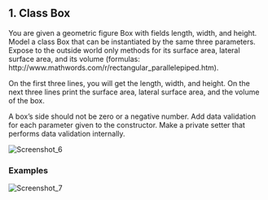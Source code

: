 <h2>1.	Class Box</h2>
<p>You are given a geometric figure Box with fields length, width, and height. Model a class Box that can be instantiated by the same three parameters. Expose to the outside world only methods for its surface area, lateral surface area, and its volume (formulas: http://www.mathwords.com/r/rectangular_parallelepiped.htm).</p>
<p>On the first three lines, you will get the length, width, and height. On the next three lines print the surface area, lateral surface area, and the volume of the box.</p>
<p>A box’s side should not be zero or a negative number. Add data validation for each parameter given to the constructor. Make a private setter that performs data validation internally.</p>

![Screenshot_6](https://user-images.githubusercontent.com/73018624/198255871-337aa545-bb69-446d-ba9b-796c77823671.jpg)

<h3>Examples</h3>

![Screenshot_7](https://user-images.githubusercontent.com/73018624/198255982-9e05af11-547d-4795-beff-7c9d1ef94796.jpg)


<p></p>
<p></p>
